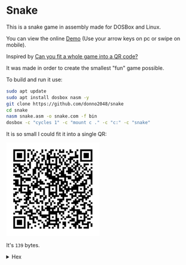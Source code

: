 # Snake

This is a snake game in assembly made for DOSBox and Linux.

You can view the online [Demo](https://donno2048.github.io/snake/) (Use your arrow keys on pc or swipe on mobile).

Inspired by [Can you fit a whole game into a QR code?](https://youtu.be/ExwqNreocpg)

It was made in order to create the smallest "fun" game possible.

To build and run it use:

```sh
sudo apt update
sudo apt install dosbox nasm -y
git clone https://github.com/donno2048/snake
cd snake
nasm snake.asm -o snake.com -f bin
dosbox -c "cycles 1" -c "mount c ." -c "c:" -c "snake"
```

It is so small I could fit it into a single QR:

<img src="./snake.png" width="250"/>

It's `139` bytes.

<details>
  <summary>Hex</summary>
  <br/>
    
```
6800b807b003cd10bfd007bd0400e85e00e460247f50bba00024017402b304583c4d7c02f7db29df81ff9c0f77d6d1fb8d4102b1a0f6f184e474c9b80900ae74c34f26803d0
70f94c4aa4f5789eb8a078847024b79f8893e000084e475093e8b7e00b020aaeb054545e803005feba26001d7f7f781e2fc0f81fa9c0f7ff289d7b009ae74eb4fb007aa61c3
```
</details>

